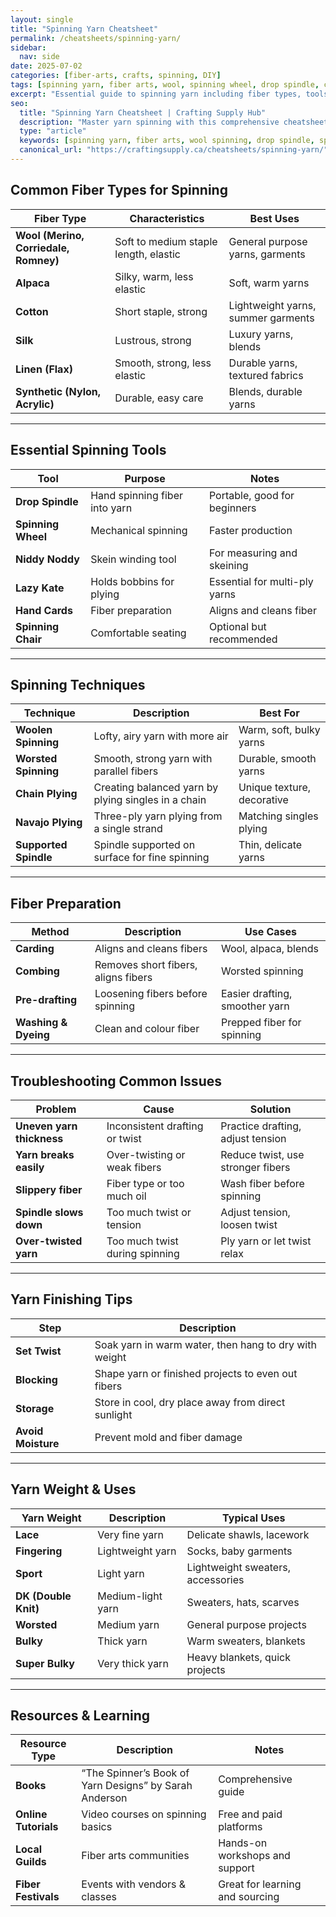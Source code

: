 ```yaml
---
layout: single
title: "Spinning Yarn Cheatsheet"
permalink: /cheatsheets/spinning-yarn/
sidebar:
  nav: side
date: 2025-07-02
categories: [fiber-arts, crafts, spinning, DIY]
tags: [spinning yarn, fiber arts, wool, spinning wheel, drop spindle, cheatsheet]
excerpt: "Essential guide to spinning yarn including fiber types, tools, spinning methods, and tips for beginners and advanced spinners."
seo:
  title: "Spinning Yarn Cheatsheet | Crafting Supply Hub"
  description: "Master yarn spinning with this comprehensive cheatsheet covering fiber types, spinning tools, techniques, and troubleshooting tips for all skill levels."
  type: "article"
  keywords: [spinning yarn, fiber arts, wool spinning, drop spindle, spinning wheel]
  canonical_url: "https://craftingsupply.ca/cheatsheets/spinning-yarn/"
---
```


## Common Fiber Types for Spinning

| Fiber Type           | Characteristics                   | Best Uses                        |
|----------------------|---------------------------------|---------------------------------|
| **Wool (Merino, Corriedale, Romney)** | Soft to medium staple length, elastic | General purpose yarns, garments  |
| **Alpaca**            | Silky, warm, less elastic        | Soft, warm yarns                |
| **Cotton**            | Short staple, strong             | Lightweight yarns, summer garments |
| **Silk**              | Lustrous, strong                 | Luxury yarns, blends             |
| **Linen (Flax)**      | Smooth, strong, less elastic    | Durable yarns, textured fabrics  |
| **Synthetic (Nylon, Acrylic)** | Durable, easy care              | Blends, durable yarns            |

---

## Essential Spinning Tools

| Tool                  | Purpose                         | Notes                          |
|-----------------------|--------------------------------|--------------------------------|
| **Drop Spindle**        | Hand spinning fiber into yarn   | Portable, good for beginners   |
| **Spinning Wheel**      | Mechanical spinning             | Faster production              |
| **Niddy Noddy**         | Skein winding tool              | For measuring and skeining     |
| **Lazy Kate**           | Holds bobbins for plying        | Essential for multi-ply yarns  |
| **Hand Cards**          | Fiber preparation               | Aligns and cleans fiber        |
| **Spinning Chair**      | Comfortable seating             | Optional but recommended       |

---

## Spinning Techniques

| Technique             | Description                      | Best For                       |
|-----------------------|---------------------------------|-------------------------------|
| **Woolen Spinning**    | Lofty, airy yarn with more air  | Warm, soft, bulky yarns        |
| **Worsted Spinning**   | Smooth, strong yarn with parallel fibers | Durable, smooth yarns          |
| **Chain Plying**       | Creating balanced yarn by plying singles in a chain | Unique texture, decorative    |
| **Navajo Plying**      | Three-ply yarn plying from a single strand | Matching singles plying        |
| **Supported Spindle**  | Spindle supported on surface for fine spinning | Thin, delicate yarns           |

---

## Fiber Preparation

| Method                | Description                      | Use Cases                      |
|-----------------------|---------------------------------|-------------------------------|
| **Carding**             | Aligns and cleans fibers         | Wool, alpaca, blends           |
| **Combing**             | Removes short fibers, aligns fibers | Worsted spinning               |
| **Pre-drafting**        | Loosening fibers before spinning | Easier drafting, smoother yarn |
| **Washing & Dyeing**    | Clean and colour fiber            | Prepped fiber for spinning     |

---

## Troubleshooting Common Issues

| Problem               | Cause                           | Solution                       |
|-----------------------|---------------------------------|-------------------------------|
| **Uneven yarn thickness** | Inconsistent drafting or twist   | Practice drafting, adjust tension |
| **Yarn breaks easily**  | Over-twisting or weak fibers    | Reduce twist, use stronger fibers |
| **Slippery fiber**      | Fiber type or too much oil      | Wash fiber before spinning     |
| **Spindle slows down**  | Too much twist or tension       | Adjust tension, loosen twist   |
| **Over-twisted yarn**   | Too much twist during spinning  | Ply yarn or let twist relax    |

---

## Yarn Finishing Tips

| Step                  | Description                    |
|-----------------------|--------------------------------|
| **Set Twist**           | Soak yarn in warm water, then hang to dry with weight |
| **Blocking**            | Shape yarn or finished projects to even out fibers    |
| **Storage**             | Store in cool, dry place away from direct sunlight    |
| **Avoid Moisture**      | Prevent mold and fiber damage                          |

---

## Yarn Weight & Uses

| Yarn Weight           | Description                   | Typical Uses                   |
|-----------------------|-------------------------------|-------------------------------|
| **Lace**               | Very fine yarn                 | Delicate shawls, lacework     |
| **Fingering**           | Lightweight yarn              | Socks, baby garments          |
| **Sport**               | Light yarn                   | Lightweight sweaters, accessories |
| **DK (Double Knit)**    | Medium-light yarn             | Sweaters, hats, scarves       |
| **Worsted**             | Medium yarn                  | General purpose projects      |
| **Bulky**               | Thick yarn                   | Warm sweaters, blankets       |
| **Super Bulky**         | Very thick yarn              | Heavy blankets, quick projects|

---

## Resources & Learning

| Resource Type          | Description                    | Notes                          |
|------------------------|--------------------------------|--------------------------------|
| **Books**               | “The Spinner’s Book of Yarn Designs” by Sarah Anderson | Comprehensive guide           |
| **Online Tutorials**    | Video courses on spinning basics | Free and paid platforms       |
| **Local Guilds**        | Fiber arts communities          | Hands-on workshops and support|
| **Fiber Festivals**     | Events with vendors & classes   | Great for learning and sourcing|
